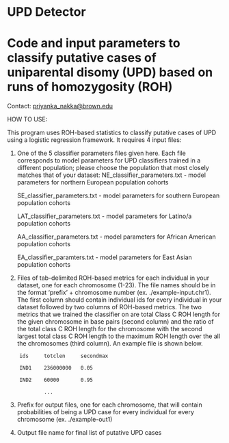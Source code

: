 # UPD Detector
# Code and input parameters to classify putative cases of uniparental disomy (UPD) based on runs of homozygosity (ROH) 

Contact: priyanka_nakka@brown.edu

HOW TO USE:

This program uses ROH-based statistics to classify putative cases of UPD using a logistic regression framework.  It requires 4 input files: 

1) One of the 5 classifier parameters files given here.  Each file corresponds to model parameters for UPD classifiers trained in a different population; please choose the population that most closely matches that of your dataset:
    NE_classifier_parameters.txt - model parameters for northern European population cohorts
    
    SE_classifier_parameters.txt - model parameters for southern European population cohorts
    
    LAT_classifier_parameters.txt - model parameters for Latino/a population cohorts
    
    AA_classifier_parameters.txt - model parameters for African American population cohorts
    
    EA_classifier_paramters.txt - model parameters for East Asian population cohorts

2) Files of tab-delimited ROH-based metrics for each individual in your dataset, one for each chromosome (1-23). The file names should be in the format ‘prefix’ + chromosome number (ex. ./example-input.chr1).  The first column should contain individual ids for every individual in your dataset followed by two columns of ROH-based metrics.  The two metrics that we trained the classifier on are total Class C ROH length for the given chromosome in base pairs (second column) and the ratio of the total class C ROH length for the chromosome with the second largest total class C ROH length to the maximum ROH length over the all the chromosomes (third column).  An example file is shown below.
```
    ids	    totclen		secondmax

    IND1	236000000	0.05

    IND2	60000		0.95

            ... 
```
3) Prefix for output files, one for each chromosome, that will contain probabilities of being a UPD case for every individual for every chromosome (ex. ./example-out1) 

4) Output file name for final list of putative UPD cases



